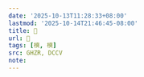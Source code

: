 ```yaml
---
date: '2025-10-13T11:28:33+08:00'
lastmod: '2025-10-14T21:46:45-08:00'
title: 󰝦
url: 󰝦
tags: [樉, 樉]
src: GHZR, DCCV
note:
---
```

